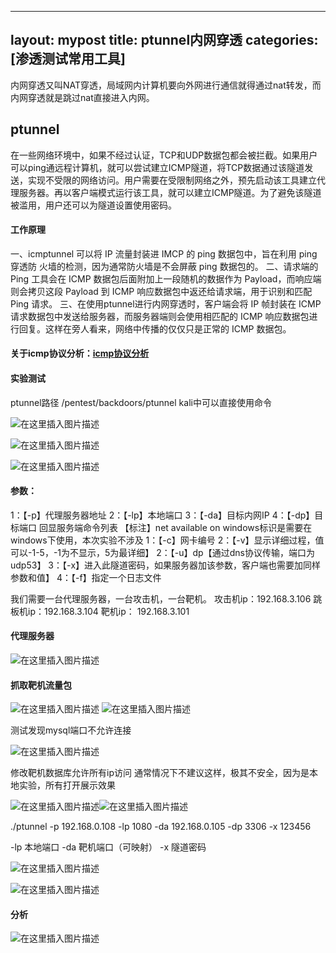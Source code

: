 
---
layout: mypost
title: ptunnel内网穿透
categories: [渗透测试常用工具]
---
内网穿透又叫NAT穿透，局域网内计算机要向外网进行通信就得通过nat转发，而内网穿透就是跳过nat直接进入内网。
## ptunnel
在一些网络环境中，如果不经过认证，TCP和UDP数据包都会被拦截。如果用户可以ping通远程计算机，就可以尝试建立ICMP隧道，将TCP数据通过该隧道发送，实现不受限的网络访问。用户需要在受限制网络之外，预先启动该工具建立代理服务器。再以客户端模式运行该工具，就可以建立ICMP隧道。为了避免该隧道被滥用，用户还可以为隧道设置使用密码。

#### 工作原理
一、icmptunnel 可以将 IP 流量封装进 IMCP 的 ping 数据包中，旨在利用 ping 穿透防
火墙的检测，因为通常防火墙是不会屏蔽 ping 数据包的。
二、请求端的 Ping 工具会在 ICMP 数据包后面附加上一段随机的数据作为 Payload，而响应端则会拷贝这段 Payload 到 ICMP 响应数据包中返还给请求端，用于识别和匹配 Ping 请求。
三、在使用ptunnel进行内网穿透时，客户端会将 IP 帧封装在 ICMP 请求数据包中发送给服务器，而服务器端则会使用相匹配的 ICMP 响应数据包进行回复。这样在旁人看来，网络中传播的仅仅只是正常的 ICMP 数据包。

#### 关于icmp协议分析：[icmp协议分析](https://blog.csdn.net/qq_38626043/article/details/103857077)

#### 实验测试
ptunnel路径
/pentest/backdoors/ptunnel
kali中可以直接使用命令

![在这里插入图片描述](https://img-blog.csdnimg.cn/20200220174038710.png?x-oss-process=image/watermark,type_ZmFuZ3poZW5naGVpdGk,shadow_10,text_aHR0cHM6Ly9ibG9nLmNzZG4ubmV0L3FxXzM4NjI2MDQz,size_16,color_FFFFFF,t_70)

![在这里插入图片描述](https://img-blog.csdnimg.cn/20200220175251971.png?x-oss-process=image/watermark,type_ZmFuZ3poZW5naGVpdGk,shadow_10,text_aHR0cHM6Ly9ibG9nLmNzZG4ubmV0L3FxXzM4NjI2MDQz,size_16,color_FFFFFF,t_70)

![在这里插入图片描述](https://img-blog.csdnimg.cn/2020022017534747.png?x-oss-process=image/watermark,type_ZmFuZ3poZW5naGVpdGk,shadow_10,text_aHR0cHM6Ly9ibG9nLmNzZG4ubmV0L3FxXzM4NjI2MDQz,size_16,color_FFFFFF,t_70)
#### 参数：

1：【-p】代理服务器地址
2：【-lp】本地端口
3：【-da】目标内网IP
4：【-dp】目标端口
回显服务端命令列表
【标注】net available on windows标识是需要在windows下使用，本次实验不涉及
1：【-c】网卡编号
2：【-v】显示详细过程，值可以-1-5，-1为不显示，5为最详细】
2：【-u】dp【通过dns协议传输，端口为udp53】
3：【-x】进入此隧道密码，如果服务器加该参数，客户端也需要加同样参数和值】
4：【-f】指定一个日志文件



我们需要一台代理服务器，一台攻击机，一台靶机。
攻击机ip：192.168.3.106
跳板机ip：192.168.3.104
靶机ip：    192.168.3.101

#### 代理服务器
![在这里插入图片描述](https://img-blog.csdnimg.cn/2020022017560752.png?x-oss-process=image/watermark,type_ZmFuZ3poZW5naGVpdGk,shadow_10,text_aHR0cHM6Ly9ibG9nLmNzZG4ubmV0L3FxXzM4NjI2MDQz,size_16,color_FFFFFF,t_70)
#### 抓取靶机流量包
![在这里插入图片描述](https://img-blog.csdnimg.cn/20200220175736663.png?x-oss-process=image/watermark,type_ZmFuZ3poZW5naGVpdGk,shadow_10,text_aHR0cHM6Ly9ibG9nLmNzZG4ubmV0L3FxXzM4NjI2MDQz,size_16,color_FFFFFF,t_70)
![在这里插入图片描述](https://img-blog.csdnimg.cn/20200220175844776.png?x-oss-process=image/watermark,type_ZmFuZ3poZW5naGVpdGk,shadow_10,text_aHR0cHM6Ly9ibG9nLmNzZG4ubmV0L3FxXzM4NjI2MDQz,size_16,color_FFFFFF,t_70)

测试发现mysql端口不允许连接

![在这里插入图片描述](https://img-blog.csdnimg.cn/20200220182029457.png?x-oss-process=image/watermark,type_ZmFuZ3poZW5naGVpdGk,shadow_10,text_aHR0cHM6Ly9ibG9nLmNzZG4ubmV0L3FxXzM4NjI2MDQz,size_16,color_FFFFFF,t_70)

修改靶机数据库允许所有ip访问
通常情况下不建议这样，极其不安全，因为是本地实验，所有打开展示效果

![在这里插入图片描述](https://img-blog.csdnimg.cn/20200220182102789.png)![在这里插入图片描述](https://img-blog.csdnimg.cn/20200220182210501.png?x-oss-process=image/watermark,type_ZmFuZ3poZW5naGVpdGk,shadow_10,text_aHR0cHM6Ly9ibG9nLmNzZG4ubmV0L3FxXzM4NjI2MDQz,size_16,color_FFFFFF,t_70)

./ptunnel -p 192.168.0.108 -lp 1080 -da 192.168.0.105 -dp 3306 -x 123456

-lp 本地端口
-da 靶机端口（可映射）
-x 隧道密码

![在这里插入图片描述](https://img-blog.csdnimg.cn/20200220182219264.png?x-oss-process=image/watermark,type_ZmFuZ3poZW5naGVpdGk,shadow_10,text_aHR0cHM6Ly9ibG9nLmNzZG4ubmV0L3FxXzM4NjI2MDQz,size_16,color_FFFFFF,t_70)



![在这里插入图片描述](https://img-blog.csdnimg.cn/20200220182223654.png?x-oss-process=image/watermark,type_ZmFuZ3poZW5naGVpdGk,shadow_10,text_aHR0cHM6Ly9ibG9nLmNzZG4ubmV0L3FxXzM4NjI2MDQz,size_16,color_FFFFFF,t_70)

#### 分析
![在这里插入图片描述](https://img-blog.csdnimg.cn/20200220182232229.png)

